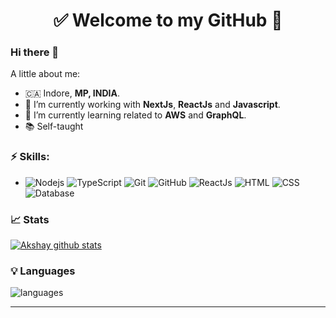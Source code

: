 
<h1 align="center"> 
	✅ Welcome to my GitHub 🚀
</h1>

### Hi there 👋

<!--
**aviinash3/aviinash3** is a ✨ _special_ ✨ repository because its `README.md` (this file) appears on your GitHub profile.
-->

A little about me:

- 🇨🇦  Indore, **MP, INDIA**.
- 🔭  I’m currently working with **NextJs**, **ReactJs** and **Javascript**.
- 🌱  I’m currently learning related to **AWS** and **GraphQL**.
- 📚  Self-taught

### ⚡ Skills:
- ![Nodejs](https://img.shields.io/npm/v/npm.svg?logo=nodedotjs) ![TypeScript](https://img.shields.io/badge/-TypeScript-yellowgreen) ![Git](https://img.shields.io/badge/-Git-F05032?&logo=git&logoColor=FFFFFF) ![GitHub](https://img.shields.io/badge/-GitHub-181717?&logo=GitHub&logoColor=FFFFFF)
![ReactJs](https://img.shields.io/badge/-ReactjS-yellowgreen)  ![HTML](https://img.shields.io/npm/v/npm.svg?logo=html)  ![CSS](https://img.shields.io/npm/v/npm.svg?logo=css)  ![Database](https://img.shields.io/npm/v/npm.svg?logo=database)

### 📈 Stats 
 
[![Akshay github stats](https://github-readme-stats.vercel.app/api?username=singh12345akshay&theme=cobalt&show_icons=true)](https://github.com/singh12345akshay/github-readme-stats)

### 💡  Languages 
![languages](https://github-readme-stats.vercel.app/api/top-langs/?username=singh12345akshay&hide=scss&layout=compact&theme=cobalt&title_color=2ED3EA)

<hr>
<!--
[![Linkedin Badge](https://img.shields.io/badge/-LinkedIn-blue?style=flat-square&logo=Linkedin&logoColor=white&link=https://www.linkedin.com/in/aviinashkr/)](https://www.linkedin.com/in/aviinashkr/)
-->
